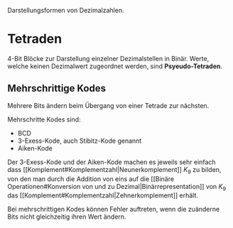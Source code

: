 Darstellungsformen von Dezimalzahlen. 

# Tetraden
4-Bit Blöcke zur Darstellung einzelner Dezimalstellen in Binär. Werte, welche keinen Dezimalwert zugeordnet werden, sind  **Psyeudo-Tetraden**.

## Mehrschrittige Kodes
Mehrere Bits ändern beim Übergang von einer Tetrade zur nächsten.

Mehrschritte Kodes sind:
- BCD
- 3-Exess-Kode, auch Stibitz-Kode genannt
- Aiken-Kode

Der 3-Exess-Kode und der Aiken-Kode machen es jeweils sehr einfach dass [[Komplement#Komplementzahl|Neunerkomplement]] $K_{9}$ zu bilden, von den man durch die Addition von eins auf die [[Binäre Operationen#Konversion von und zu Dezimal|Binärrepresentation]] von $K_{9}$  das [[Komplement#Komplementzahl|Zehnerkomplement]] erhält.

Bei mehrschrittigen Kodes können Fehler auftreten, wenn die zuänderne Bits nicht gleichzeitig ihren Wert ändern.

